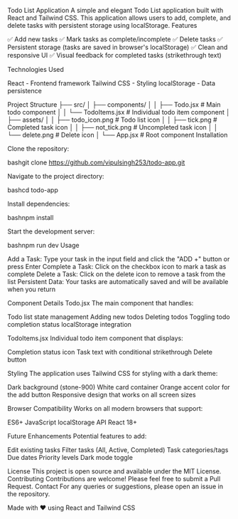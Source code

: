 Todo List Application
A simple and elegant Todo List application built with React and Tailwind CSS. This application allows users to add, complete, and delete tasks with persistent storage using localStorage.
Features

✅ Add new tasks
✅ Mark tasks as complete/incomplete
✅ Delete tasks
✅ Persistent storage (tasks are saved in browser's localStorage)
✅ Clean and responsive UI
✅ Visual feedback for completed tasks (strikethrough text)

Technologies Used

React - Frontend framework
Tailwind CSS - Styling
localStorage - Data persistence

Project Structure
├── src/
│   ├── components/
│   │   ├── Todo.jsx          # Main todo component
│   │   └── TodoItems.jsx     # Individual todo item component
│   ├── assets/
│   │   ├── todo_icon.png     # Todo list icon
│   │   ├── tick.png          # Completed task icon
│   │   ├── not_tick.png      # Uncompleted task icon
│   │   └── delete.png        # Delete icon
│   └── App.jsx               # Root component
Installation

Clone the repository:

bashgit clone <https://github.com/vipulsingh253/todo-app.git>

Navigate to the project directory:

bashcd todo-app

Install dependencies:

bashnpm install

Start the development server:

bashnpm run dev
Usage

Add a Task: Type your task in the input field and click the "ADD +" button or press Enter
Complete a Task: Click on the checkbox icon to mark a task as complete
Delete a Task: Click on the delete icon to remove a task from the list
Persistent Data: Your tasks are automatically saved and will be available when you return

Component Details
Todo.jsx
The main component that handles:

Todo list state management
Adding new todos
Deleting todos
Toggling todo completion status
localStorage integration

TodoItems.jsx
Individual todo item component that displays:

Completion status icon
Task text with conditional strikethrough
Delete button

Styling
The application uses Tailwind CSS for styling with a dark theme:

Dark background (stone-900)
White card container
Orange accent color for the add button
Responsive design that works on all screen sizes

Browser Compatibility
Works on all modern browsers that support:

ES6+ JavaScript
localStorage API
React 18+

Future Enhancements
Potential features to add:

Edit existing tasks
Filter tasks (All, Active, Completed)
Task categories/tags
Due dates
Priority levels
Dark mode toggle

License
This project is open source and available under the MIT License.
Contributing
Contributions are welcome! Please feel free to submit a Pull Request.
Contact
For any queries or suggestions, please open an issue in the repository.

Made with ❤️ using React and Tailwind CSS